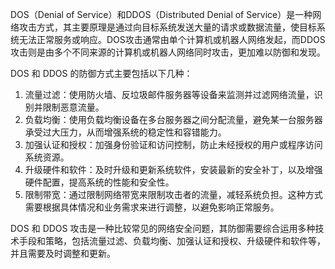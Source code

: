 DOS（Denial of Service）和DDOS（Distributed Denial of Service）是一种网络攻击方式，其主要原理是通过向目标系统发送大量的请求或数据流量，使目标系统无法正常服务或响应。DOS攻击通常由单个计算机或机器人网络发起，而DDOS攻击则是由多个不同来源的计算机或机器人网络同时攻击，更加难以防御和发现。

DOS 和 DDOS 的防御方式主要包括以下几种：

1. 流量过滤：使用防火墙、反垃圾邮件服务器等设备来监测并过滤网络流量，识别并限制恶意流量。
2. 负载均衡：使用负载均衡设备在多台服务器之间分配流量，避免某一台服务器承受过大压力，从而增强系统的稳定性和容错能力。
3. 加强认证和授权：加强身份验证和访问控制，防止未经授权的用户或程序访问系统资源。
4. 升级硬件和软件：及时升级和更新系统软件，安装最新的安全补丁，以及增强硬件配置，提高系统的性能和安全性。
5. 限制带宽：通过限制网络带宽来限制攻击者的流量，减轻系统负担。这种方式需要根据具体情况和业务需求来进行调整，以避免影响正常服务。

DOS 和 DDOS 攻击是一种比较常见的网络安全问题，其防御需要综合运用多种技术手段和策略，包括流量过滤、负载均衡、加强认证和授权、升级硬件和软件等，并且需要及时调整和更新。